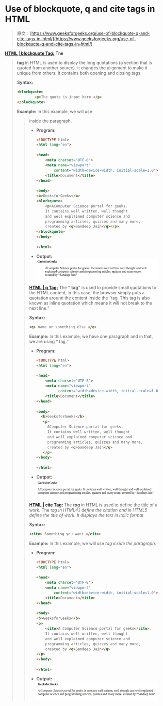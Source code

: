 # Use of blockquote, q and cite tags in HTML

> 原文：[https://www.geeksforgeeks.org/use-of-blockquote-q-and-cite-tags-in-html/](https://www.geeksforgeeks.org/use-of-blockquote-q-and-cite-tags-in-html/)

**[HTML | blockquote Tag:](https://www.geeksforgeeks.org/html-blockquote-tag/)** The **<blockquote> tag** in HTML is used to display the long quotations (a section that is quoted from another source). It changes the alignment to make it unique from others. It contains both opening and closing tags.

**Syntax:**

```html
<blockquote>
        <p>The quote is input here.</p>
</blockquote>
```

**Example:** In this example, we will use <blockquote> inside the paragraph.

*   **Program:**

    ```html
    <!DOCTYPE html>
    <html lang="en">

    <head>
        <meta charset="UTF-8">
        <meta name="viewport"
            content="width=device-width, initial-scale=1.0">
        <title>Document</title>
    </head>

    <body>
    <b>GeeksforGeeks</b>
    <blockquote>
        <p>AComputer Science portal for geeks. 
        It contains well written, well thought 
        and well explained computer science and 
        programming articles, quizzes and many more, 
        created by <q>Sandeep Jain</q></p>
    </blockquote>
    </body>

    </html>                    
    ```

*   **Output:**![](img/410d7fa877bbad27d36499ad3ca968d5.png)

**[HTML | q Tag:](https://www.geeksforgeeks.org/html-q-tag/)** The **<q> tag** is used to provide small quotations to the HTML content, in this case, the browser simply puts a quotation around the content inside the <q>tag. This tag is also known as inline quotation which means it will not break to the next line.</q>

**Syntax:**

```html
<q> name or something else </q>
```

**Example:** In this example, we have one paragraph and in that, we are using <q> tag.

*   **Program:**

    ```html
    <!DOCTYPE html>
    <html lang="en">

    <head>
        <meta charset="UTF-8">
        <meta name="viewport" 
              content="width=device-width, initial-scale=1.0">
        <title>Document</title>
    </head>

    <body>
      <b>GeeksforGeeks</b>
       <p>
         AComputer Science portal for geeks. 
         It contains well written, well thought 
         and well explained computer science and 
         programming articles, quizzes and many more, 
         created by <q>Sandeep Jain</q>
       </p>
    </body>

    </html>
    ```

*   **Output:**![](img/270011ef48238c030da4ee687ed031e6.png)

**[HTML | cite Tag:](https://www.geeksforgeeks.org/html-cite-tag/)** The **<cite> tag** in HTML is used to define the title of a work. The <cite>tag in HTML4.1 define the citation and in HTML5 define the title of work. It displays the text in italic format.</cite>

**Syntax:**

```html
<cite> Something you want </cite>
```

**Example:** In this example, we will use <cite> tag inside the paragraph.

*   **Program:**

    ```html
    <!DOCTYPE html>
    <html lang="en">

    <head>
        <meta charset="UTF-8">
        <meta name="viewport"
            content="width=device-width, initial-scale=1.0">
        <title>Document</title>
    </head>

    <body>
    <b>GeeksforGeeks</b>
    <p>
        <cite>A Computer Science portal for geeks</cite>. 
        It contains well written, well thought 
        and well explained computer science and 
        programming articles, quizzes and many more, 
        created by <q>Sandeep Jain</q>
    </p>
    </body>

    </html>                    
    ```

*   **Output:**![](img/f8528ba799e06382e668ec92149dcc99.png)